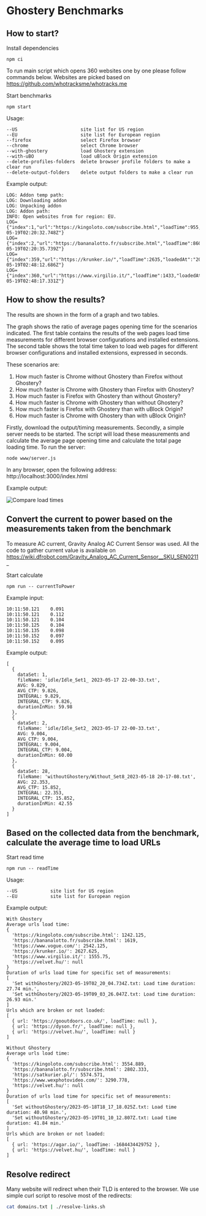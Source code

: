 # Ghostery Benchmarks

## How to start?

Install dependencies

```
npm ci
```

To run main script which opens 360 websites one by one please follow commands below. Websites are picked based on https://github.com/whotracksme/whotracks.me

Start benchmarks

```
npm start
```

Usage:

```
--US                       site list for US region
--EU                       site list for European region
--firefox                  select Firefox browser
--chrome                   select Chrome browser
--with-ghostery            load Ghostery extension
--with-uBO                 load uBlock Origin extension
--delete-profiles-folders  delete browser profile folders to make a clear run
--delete-output-folders    delete output folders to make a clear run
```

Example output:

```
LOG: Addon temp path:
LOG: Downloading addon
LOG: Unpacking addon
LOG: Addon path:
INFO: Open websites from for region: EU.
LOG={"index":1,"url":"https://kingoloto.com/subscribe.html","loadTime":955,"loadedAt":"2023-05-19T02:20:32.748Z"}
LOG={"index":2,"url":"https://bananalotto.fr/subscribe.html","loadTime":860,"loadedAt":"2023-05-19T02:20:35.739Z"}
LOG={"index":359,"url":"https://krunker.io/","loadTime":2635,"loadedAt":"2023-05-19T02:48:12.686Z"}
LOG={"index":360,"url":"https://www.virgilio.it/","loadTime":1433,"loadedAt":"2023-05-19T02:48:17.331Z"}

```

## How to show the results?

The results are shown in the form of a graph and two tables.

The graph shows the ratio of average pages opening time for the scenarios indicated.
The first table contains the results of the web pages load time measurements for different browser configurations and installed extensions.
The second table shows the total time taken to load web pages for different browser configurations and installed extensions, expressed in seconds.

These scenarios are:

1. How much faster is Chrome without Ghostery than Firefox without Ghostery?
2. How much faster is Chrome with Ghostery than Firefox with Ghostery?
3. How much faster is Firefox with Ghostery than without Ghostery?
4. How much faster is Chrome with Ghostery than without Ghostery?
5. How much faster is Firefox with Ghostery than with uBlock Origin?
6. How much faster is Chrome with Ghostery than with uBlock Origin?

Firstly, download the output/timing measurements. Secondly, a simple server needs to be started. The script will load these measurements and calculate the average page opening time and calculate the total page loading time. To run the server:

```
node www/server.js
```

In any browser, open the following address:
http://localhost:3000/index.html

Example output:

![Compare load times](compareLoadTimeGraphTwoTables.png)

## Convert the current to power based on the measurements taken from the benchmark

To measure AC current, Gravity Analog AC Current Sensor was used. All the code to gather current value is available on https://wiki.dfrobot.com/Gravity_Analog_AC_Current_Sensor__SKU_SEN0211_

Start calculate

```
npm run -- currentToPower
```

Example input:

```
10:11:50.121	0.091
10:11:50.121	0.112
10:11:50.121	0.104
10:11:50.125	0.104
10:11:50.135	0.098
10:11:50.152	0.097
10:11:50.152	0.095
```

Example output:

```
[
  {
    dataSet: 1,
    fileName: 'idle/Idle_Set1_ 2023-05-17 22-00-33.txt',
    AVG: 9.829,
    AVG_CTP: 9.826,
    INTEGRAL: 9.829,
    INTEGRAL_CTP: 9.826,
    durationInMin: 59.98
  },
  {
    dataSet: 2,
    fileName: 'idle/Idle_Set2_ 2023-05-17 22-00-33.txt',
    AVG: 9.004,
    AVG_CTP: 9.004,
    INTEGRAL: 9.004,
    INTEGRAL_CTP: 9.004,
    durationInMin: 60.00
  },
  {
    dataSet: 28,
    fileName: 'withoutGhostery/Without_Set8_2023-05-18 20-17-08.txt',
    AVG: 22.353,
    AVG_CTP: 15.852,
    INTEGRAL: 22.353,
    INTEGRAL_CTP: 15.852,
    durationInMin: 42.55
  }
]
```

## Based on the collected data from the benchmark, calculate the average time to load URLs

Start read time

```
npm run -- readTime
```

Usage:

```
--US            site list for US region
--EU            site list for European region
```

Example output:

```
With Ghostery
Average urls load time:
{
  'https://kingoloto.com/subscribe.html': 1242.125,
  'https://bananalotto.fr/subscribe.html': 1619,
  'https://www.vogue.com/': 2542.125,
  'https://krunker.io/': 2627.625,
  'https://www.virgilio.it/': 1555.75,
  'https://velvet.hu/': null
}
Duration of urls load time for specific set of measurements:
[
  'Set withGhostery/2023-05-19T02_20_04.734Z.txt: Load time duration: 27.74 min.',
  'Set withGhostery/2023-05-19T09_03_26.047Z.txt: Load time duration: 26.93 min.'
]
Urls which are broken or not loaded:
[
  { url: 'https://gooutdoors.co.uk/', loadTime: null },
  { url: 'https://dyson.fr/', loadTime: null },
  { url: 'https://velvet.hu/', loadTime: null }
]

Without Ghostery
Average urls load time:
{
  'https://kingoloto.com/subscribe.html': 3554.889,
  'https://bananalotto.fr/subscribe.html': 2802.333,
  'https://satkurier.pl/': 5574.571,
  'https://www.wexphotovideo.com/': 3290.778,
  'https://velvet.hu/': null
}
Duration of urls load time for specific set of measurements:
[
  'Set withoutGhostery/2023-05-18T18_17_18.025Z.txt: Load time duration: 40.98 min.',
  'Set withoutGhostery/2023-05-19T01_10_12.807Z.txt: Load time duration: 41.84 min.'
]
Urls which are broken or not loaded:
[
  { url: 'https://agar.io/', loadTime: -1684434429752 },
  { url: 'https://velvet.hu/', loadTime: null }
]
```

## Resolve redirect

Many website will redirect when their TLD is entered to the browser. We use simple curl script to resolve most of the redirects:

```sh
cat domains.txt | ./resolve-links.sh
```
